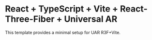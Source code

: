 # React + TypeScript + Vite + React-Three-Fiber + Universal AR

This template provides a minimal setup for UAR R3F+Vite.
